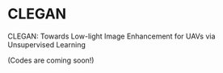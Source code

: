 # CLEGAN
CLEGAN: Towards Low-light Image Enhancement for UAVs via Unsupervised Learning

(Codes are coming soon!)
